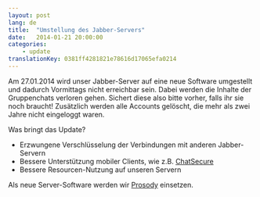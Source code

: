 ```yaml
---
layout: post
lang: de
title:  "Umstellung des Jabber-Servers"
date:   2014-01-21 20:00:00
categories:
    - update
translationKey: 0381ff4281821e78616d17065efa0214
---
```


Am 27.01.2014 wird unser Jabber-Server auf eine neue Software umgestellt und dadurch Vormittags nicht erreichbar sein. Dabei werden die Inhalte der Gruppenchats verloren gehen. Sichert diese also bitte vorher, falls ihr sie noch braucht! Zusätzlich werden alle Accounts gelöscht, die mehr als zwei Jahre nicht eingeloggt waren.

Was bringt das Update?
* Erzwungene Verschlüsselung der Verbindungen mit anderen Jabber-Servern
* Bessere Unterstützung mobiler Clients, wie z.B. [ChatSecure](https://guardianproject.info/apps/chatsecure/)
* Bessere Resourcen-Nutzung auf unseren Servern

Als neue Server-Software werden wir [Prosody](http://prosody.im/) einsetzen.
